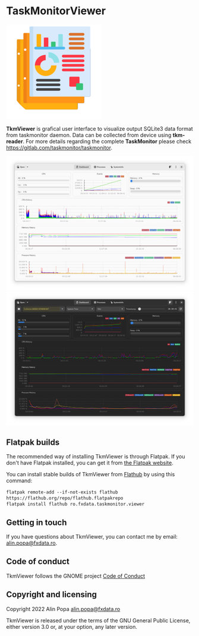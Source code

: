 TaskMonitorViewer
=======
![Application icon](./data/icons/hicolor/scalable/apps/ro.fxdata.taskmonitor.viewer.svg)

**TkmViewer** is grafical user interface to visualize output SQLite3 data format from taskmonitor daemon. Data can be collected from device using **tkm-reader**. For more details regarding the complete **TaskMonitor** please check https://gitlab.com/taskmonitor/taskmonitor.    

![Screenshot 1](./data/screenshots/tkmviewer-1.png)
![Screesnhot 2](./data/screenshots/tkmviewer-4.png)

Flatpak builds
--------------

The recommended way of installing TkmViewer is through Flatpak. If you don't have
Flatpak installed, you can get it from [the Flatpak website](https://flatpak.org/setup).

You can install stable builds of TkmViewer from [Flathub](https://flathub.org)
by using this command:

    flatpak remote-add --if-not-exists flathub https://flathub.org/repo/flathub.flatpakrepo
    flatpak install flathub ro.fxdata.taskmonitor.viewer

Getting in touch
----------------
If you have questions about TkmViewer, you can contact me by email: alin.popa@fxdata.ro.

Code of conduct
---------------

TkmViewer follows the GNOME project [Code of Conduct](./code-of-conduct.md)

Copyright and licensing
-----------------------

Copyright 2022  Alin Popa <alin.popa@fxdata.ro>

TkmViewer is released under the terms of the GNU General Public License, either
version 3.0 or, at your option, any later version.





